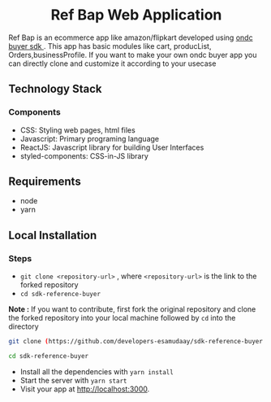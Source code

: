 <h1 align="center">Ref Bap Web Application</h1>


Ref Bap is an ecommerce app like amazon/flipkart developed using  <a href="https://docs.google.com/document/d/17bY8DS981WyqDhh790SVAMhbJylVl_LH4r-5uXZ1yOk/edit
">ondc buyer sdk </a>. This app has basic modules like cart, producList, Orders,businessProfile. If you want to make your own ondc buyer app you can directly clone and customize it according to your usecase

## Technology Stack

### Components
* CSS: Styling web pages, html files
* Javascript: Primary programing language
* ReactJS: Javascript library for building User Interfaces
* styled-components: CSS-in-JS library

## Requirements
* node 
* yarn 


## Local Installation
### Steps
* `git clone <repository-url>` , where `<repository-url>` is the link to the forked repository
* `cd sdk-reference-buyer`

**Note :** If you want to contribute, first fork the original repository and clone the forked repository into your local machine followed by ```cd``` into the directory
```sh
git clone (https://github.com/developers-esamudaay/sdk-reference-buyer.git)

```
```sh
cd sdk-reference-buyer


```
* Install all the dependencies with `yarn install`
* Start the server with `yarn start`
* Visit your app at [http://localhost:3000](http://localhost:3000).
